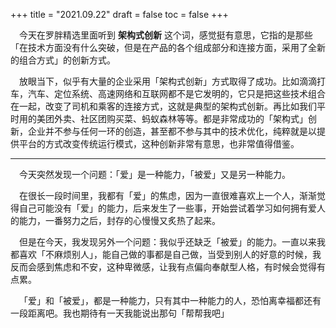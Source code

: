+++
title = "2021.09.22"
draft = false
toc = false
+++

&emsp;今天在罗胖精选里面听到 **架构式创新** 这个词，感觉挺有意思，它指的是那些「在技术方面没有什么突破，但是在产品的各个组成部分和连接方面，采用了全新的组合方式」的创新方式。

&emsp;放眼当下，似乎有大量的企业采用「架构式创新」方式取得了成功。比如滴滴打车，汽车、定位系统、高速网络和互联网都不是它发明的，它只是把这些技术组合在一起，改变了司机和乘客的连接方式，这就是典型的架构式创新。再比如我们平时用的美团外卖、社区团购买菜、蚂蚁森林等等。都是非常成功的「架构式」创新，企业并不参与任何一环的创造，甚至都不参与其中的技术优化，纯粹就是以提供平台的方式改变传统运行模式，这种创新非常有意思，也非常值得借鉴。

---

&emsp;今天突然发现一个问题：「爱」是一种能力，「被爱」又是另一种能力。

&emsp;在很长一段时间里，我都有「爱」的焦虑，因为一直很难喜欢上一个人，渐渐觉得自己可能没有「爱」的能力，后来发生了一些事，开始尝试着学习如何拥有爱人的能力，一番努力之后，封存的心慢慢又炙热了起来。

&emsp;但是在今天，我发现另外一个问题：我似乎还缺乏「被爱」的能力。一直以来我都喜欢「不麻烦别人」，能自己做的事都是自己做，当受到别人的好意的时候，我反而会感到焦虑和不安，这种卑微感，让我有点偏向奉献型人格，有时候会觉得有点累。

&emsp;「爱」和「被爱」，都是一种能力，只有其中一种能力的人，恐怕离幸福都还有一段距离吧。我也期待有一天我能说出那句「帮帮我吧」